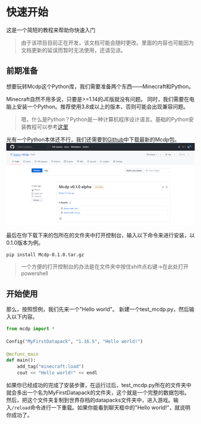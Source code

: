 # 快速开始

这是一个简短的教程来帮助你快速入门

> 由于该项目目前正在开发，该文档可能会随时更改。里面的内容也可能因为文档更新的延误而暂时无法使用，还请见谅。

## 前期准备

想要玩转Mcdp这个Python库，我们需要准备两个东西——Minecraft和Python。  

Minecraft自然不用多说，只要是>=1.14的JE版就没有问题。
同时，我们需要在电脑上安装一个Python。推荐使用3.8或以上的版本，否则可能会出现兼容问题。

> 嗯，什么是Python？Python是一种计算机程序设计语言。基础的Python安装教程可以参考[这里](https://www.liaoxuefeng.com/wiki/1016959663602400/1016959856222624)

光有一个Python本体还不行，我们还需要到[Github](https://github.com/Ovizro/Mcdp/releases)中下载最新的Mcdp包。
[![在这里下载](https://github.com/Ovizro/Mcdp/blob/master/doc/pictures/Mcdp_releases.png)](https://github.com/Ovizro/Mcdp/releases)

最后在你下载下来的包所在的文件夹中打开控制台，输入以下命令来进行安装，以0.1.0版本为例。

    pip install Mcdp-0.1.0.tar.gz

> 一个方便的打开控制台的办法是在文件夹中按住shift点右键->在此处打开powershell

## 开始使用

那么，按照惯例，我们先来一个"Hello world"。
新建一个test_mcdp.py，然后输入以下内容。

```py
from mcdp import *

Config("MyFirstDatapack", "1.16.5", "Hello world!")

@mcfunc_main
def main():
    add_tag("minecraft:load")
    cout << "Hello world!" << endl
```

如果你已经成功的完成了安装步骤，在运行过后，test_mcdp.py所在的文件夹中就会多出一个名为MyFirstDatapack的文件夹，这个就是一个完整的数据包啦。
然后，把这个文件夹复制到世界存档的datapacks文件夹中，进入游戏。输入`/reload`命令进行一下重载。如果你能看到聊天框中的"Hello world!"，就说明你成功了。

## 